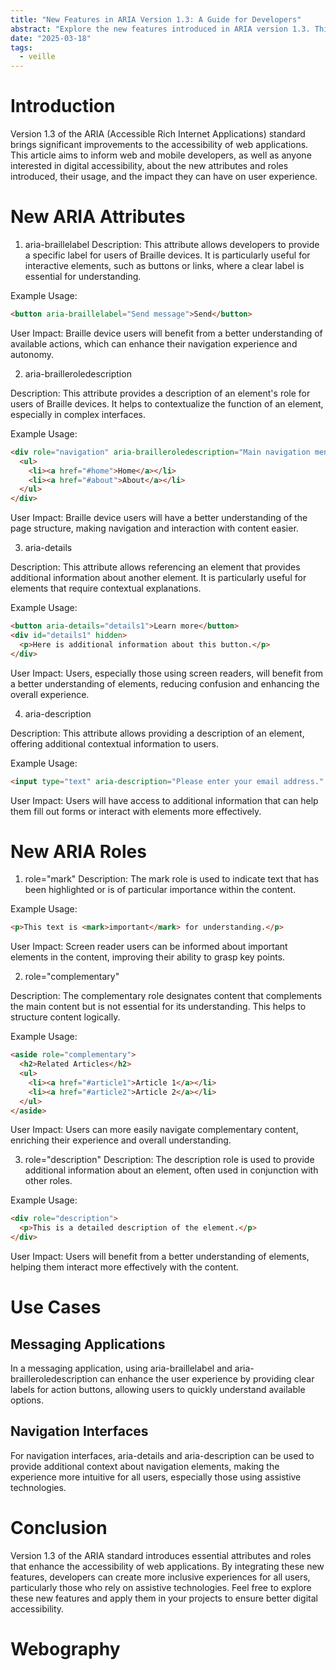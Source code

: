 ```yaml
---
title: "New Features in ARIA Version 1.3: A Guide for Developers"
abstract: "Explore the new features introduced in ARIA version 1.3. This article provides practical examples and explains how these enhancements improve web application accessibility for all users."
date: "2025-03-18"
tags:
  - veille
---
```


# Introduction
Version 1.3 of the ARIA (Accessible Rich Internet Applications) standard brings significant improvements to the accessibility of web applications. This article aims to inform web and mobile developers, as well as anyone interested in digital accessibility, about the new attributes and roles introduced, their usage, and the impact they can have on user experience.

# New ARIA Attributes

1. aria-braillelabel
Description: This attribute allows developers to provide a specific label for users of Braille devices. It is particularly useful for interactive elements, such as buttons or links, where a clear label is essential for understanding.

Example Usage:

```html
<button aria-braillelabel="Send message">Send</button>
```

User Impact: Braille device users will benefit from a better understanding of available actions, which can enhance their navigation experience and autonomy.

2. aria-brailleroledescription

Description: This attribute provides a description of an element's role for users of Braille devices. It helps to contextualize the function of an element, especially in complex interfaces.

Example Usage:

```html
<div role="navigation" aria-brailleroledescription="Main navigation menu">
  <ul>
    <li><a href="#home">Home</a></li>
    <li><a href="#about">About</a></li>
  </ul>
</div>
```

User Impact: Braille device users will have a better understanding of the page structure, making navigation and interaction with content easier.

3. aria-details

Description: This attribute allows referencing an element that provides additional information about another element. It is particularly useful for elements that require contextual explanations.

Example Usage:

```html
<button aria-details="details1">Learn more</button>
<div id="details1" hidden>
  <p>Here is additional information about this button.</p>
</div>
```

User Impact: Users, especially those using screen readers, will benefit from a better understanding of elements, reducing confusion and enhancing the overall experience.

4. aria-description

Description: This attribute allows providing a description of an element, offering additional contextual information to users.

Example Usage:

```html
<input type="text" aria-description="Please enter your email address." />
```

User Impact: Users will have access to additional information that can help them fill out forms or interact with elements more effectively.

# New ARIA Roles

1. role="mark"
Description: The mark role is used to indicate text that has been highlighted or is of particular importance within the content.

Example Usage:

```html
<p>This text is <mark>important</mark> for understanding.</p>
```

User Impact: Screen reader users can be informed about important elements in the content, improving their ability to grasp key points.

2. role="complementary"

Description: The complementary role designates content that complements the main content but is not essential for its understanding. This helps to structure content logically.

Example Usage:

```html
<aside role="complementary">
  <h2>Related Articles</h2>
  <ul>
    <li><a href="#article1">Article 1</a></li>
    <li><a href="#article2">Article 2</a></li>
  </ul>
</aside>
```

User Impact: Users can more easily navigate complementary content, enriching their experience and overall understanding.

3. role="description"
Description: The description role is used to provide additional information about an element, often used in conjunction with other roles.

Example Usage:

```html
<div role="description">
  <p>This is a detailed description of the element.</p>
</div>
```

User Impact: Users will benefit from a better understanding of elements, helping them interact more effectively with the content.

# Use Cases

## Messaging Applications
In a messaging application, using aria-braillelabel and aria-brailleroledescription can enhance the user experience by providing clear labels for action buttons, allowing users to quickly understand available options.

## Navigation Interfaces
For navigation interfaces, aria-details and aria-description can be used to provide additional context about navigation elements, making the experience more intuitive for all users, especially those using assistive technologies.

# Conclusion
Version 1.3 of the ARIA standard introduces essential attributes and roles that enhance the accessibility of web applications. By integrating these new features, developers can create more inclusive experiences for all users, particularly those who rely on assistive technologies. Feel free to explore these new features and apply them in your projects to ensure better digital accessibility.

# Webography